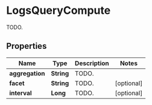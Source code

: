 

# LogsQueryCompute

TODO.
## Properties

Name | Type | Description | Notes
------------ | ------------- | ------------- | -------------
**aggregation** | **String** | TODO. | 
**facet** | **String** | TODO. |  [optional]
**interval** | **Long** | TODO. |  [optional]



